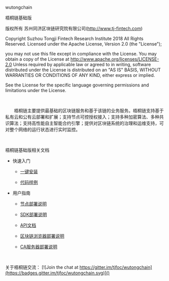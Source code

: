 wutongchain

梧桐链基础版

版权所有 苏州同济区块链研究院有限公司(http://www.tj-fintech.com)

Copyright Suzhou Tongji Fintech Research Institute 2018 All Rights Reserved.
Licensed under the Apache License, Version 2.0 (the "License");

you may not use this file except in compliance with the License.
You may obtain a copy of the License at
     http://www.apache.org/licenses/LICENSE-2.0
Unless required by applicable law or agreed to in writing, software distributed under the License is distributed on an "AS IS" BASIS, WITHOUT WARRANTIES OR CONDITIONS OF ANY KIND, either express or implied.

See the License for the specific language governing permissions and limitations under the License.

&nbsp;

&emsp;&emsp;梧桐链主要提供最基础的区块链服务和基于该链的业务服务。梧桐链支持基于私有云和公有云部署和扩展；支持节点可控授权接入；支持多种加密算法、多种共识算法；支持高性能自主智能合约引擎；提供对区块链系统的治理和运维支持，可对整个网络的运行状态进行实时监控。

&nbsp;

梧桐链基础版相关文档

   * 快速入门

       + [一键安装](./一键安装.pdf "一键安装")

       + [代码样例](./代码样例.pdf "代码样例")

   * 用户指南

       + [节点部署说明](./节点部署说明.pdf "节点部署说明")

       + [SDK部署说明](./SDK部署说明.pdf "SDK部署说明")

       + [API文档](./API文档.pdf "API文档")

       + [区块链浏览器部署说明](./区块链浏览器部署说明.pdf "区块链浏览器部署说明")

       + [CA服务器部署说明](./CA服务器部署说明.pdf "CA服务器部署说明")
       


&nbsp;

关于梧桐链交流：  [![Join the chat at https://gitter.im/tjfoc/wutongchain](https://badges.gitter.im/tjfoc/wutongchain.svg)]()
